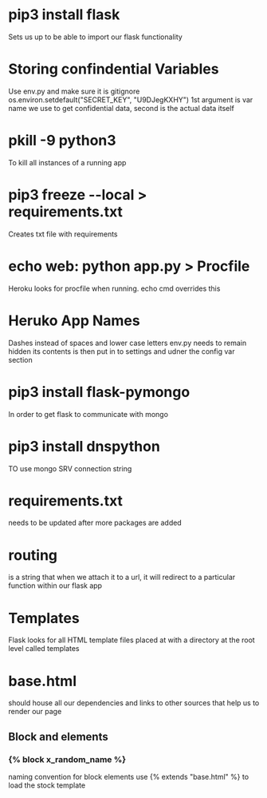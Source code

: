 # pip3 install flask
Sets us up to be able to import our flask functionality

# Storing confindential Variables
Use env.py and make sure it is gitignore
os.environ.setdefault("SECRET_KEY", "U9DJegKXHY")
1st argument is var name we use to get confidential data, second is the actual data itself

# pkill -9 python3 
To kill all instances of a running app

# pip3 freeze --local > requirements.txt
Creates txt file with requirements

# echo web: python app.py > Procfile
Heroku looks for procfile when running. echo cmd overrides this

# Heruko App Names
Dashes instead of spaces and lower case letters
env.py needs to remain hidden
its contents is then put in to settings and udner the config var section

# pip3 install flask-pymongo
In order to get flask to communicate with mongo

# pip3 install dnspython
TO use mongo SRV connection string

# requirements.txt 
needs to be updated after more packages are added

# routing 
is a string that when we attach it to a url, it will redirect to a particular function within our flask app

# Templates 
Flask looks for all HTML template files placed at with a directory at the root level
called templates

# base.html
should house all our dependencies and links to other sources that help us to render our page

## Block and elements
### {% block x_random_name %}
naming convention for block elements
use {% extends "base.html" %} to load the stock template

